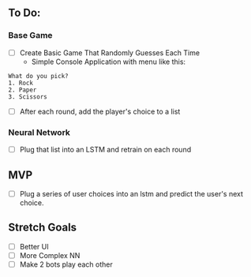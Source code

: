 ## To Do:

### Base Game

- [ ] Create Basic Game That Randomly Guesses Each Time
  - Simple Console Application with menu like this:

```
What do you pick?
1. Rock
2. Paper
3. Scissors
```

- [ ] After each round, add the player's choice to a list

### Neural Network

- [ ] Plug that list into an LSTM and retrain on each round

## MVP

- [ ] Plug a series of user choices into an lstm and predict the user's next choice.

## Stretch Goals

- [ ] Better UI
- [ ] More Complex NN
- [ ] Make 2 bots play each other

